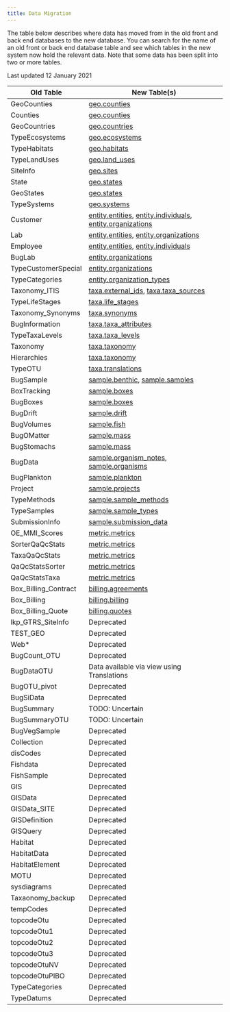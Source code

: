 ```yaml
---
title: Data Migration
---
```


The table below describes where data has moved from in the old front and back end databases to the new database.
        You can search for the name of an old front or back end database table and see which tables in the new system now hold the relevant data.
        Note that some data has been split into two or more tables.

        
 Last updated 12 January 2021

|Old Table|New Table(s)|
|---|---|
|GeoCounties|[geo.counties](schema_geo.html#counties)|
|Counties|[geo.counties](schema_geo.html#counties)|
|GeoCountries|[geo.countries](schema_geo.html#countries)|
|TypeEcosystems|[geo.ecosystems](schema_geo.html#ecosystems)|
|TypeHabitats|[geo.habitats](schema_geo.html#habitats)|
|TypeLandUses|[geo.land_uses](schema_geo.html#land_uses)|
|SiteInfo|[geo.sites](schema_geo.html#sites)|
|State|[geo.states](schema_geo.html#states)|
|GeoStates|[geo.states](schema_geo.html#states)|
|TypeSystems|[geo.systems](schema_geo.html#systems)|
|Customer|[entity.entities](schema_entity.html#entities), [entity.individuals](schema_entity.html#individuals), [entity.organizations](schema_entity.html#organizations)|
|Lab|[entity.entities](schema_entity.html#entities), [entity.organizations](schema_entity.html#organizations)|
|Employee|[entity.entities](schema_entity.html#entities), [entity.individuals](schema_entity.html#individuals)|
|BugLab|[entity.organizations](schema_entity.html#organizations)|
|TypeCustomerSpecial|[entity.organizations](schema_entity.html#organizations)|
|TypeCategories|[entity.organization_types](schema_entity.html#organization_types)|
|Taxonomy_ITIS|[taxa.external_ids](schema_taxa.html#external_ids), [taxa.taxa_sources](schema_taxa.html#taxa_sources)|
|TypeLifeStages|[taxa.life_stages](schema_taxa.html#life_stages)|
|Taxonomy_Synonyms|[taxa.synonyms](schema_taxa.html#synonyms)|
|BugInformation|[taxa.taxa_attributes](schema_taxa.html#taxa_attributes)|
|TypeTaxaLevels|[taxa.taxa_levels](schema_taxa.html#taxa_levels)|
|Taxonomy|[taxa.taxonomy](schema_taxa.html#taxonomy)|
|Hierarchies|[taxa.taxonomy](schema_taxa.html#taxonomy)|
|TypeOTU|[taxa.translations](schema_taxa.html#translations)|
|BugSample|[sample.benthic](schema_sample.html#benthic), [sample.samples](schema_sample.html#samples)|
|BoxTracking|[sample.boxes](schema_sample.html#boxes)|
|BugBoxes|[sample.boxes](schema_sample.html#boxes)|
|BugDrift|[sample.drift](schema_sample.html#drift)|
|BugVolumes|[sample.fish](schema_sample.html#fish)|
|BugOMatter|[sample.mass](schema_sample.html#mass)|
|BugStomachs|[sample.mass](schema_sample.html#mass)|
|BugData|[sample.organism_notes](schema_sample.html#organism_notes), [sample.organisms](schema_sample.html#organisms)|
|BugPlankton|[sample.plankton](schema_sample.html#plankton)|
|Project|[sample.projects](schema_sample.html#projects)|
|TypeMethods|[sample.sample_methods](schema_sample.html#sample_methods)|
|TypeSamples|[sample.sample_types](schema_sample.html#sample_types)|
|SubmissionInfo|[sample.submission_data](schema_sample.html#submission_data)|
|OE_MMI_Scores|[metric.metrics](schema_metric.html#metrics)|
|SorterQaQcStats|[metric.metrics](schema_metric.html#metrics)|
|TaxaQaQcStats|[metric.metrics](schema_metric.html#metrics)|
|QaQcStatsSorter|[metric.metrics](schema_metric.html#metrics)|
|QaQcStatsTaxa|[metric.metrics](schema_metric.html#metrics)|
|Box_Billing_Contract|[billing.agreements](schema_billing.html#agreements)|
|Box_Billing|[billing.billing](schema_billing.html#billing)|
|Box_Billing_Quote|[billing.quotes](schema_billing.html#quotes)|
|lkp_GTRS_SiteInfo|Deprecated|
|TEST_GEO|Deprecated|
|Web*|Deprecated|
|BugCount_OTU|Deprecated|
|BugDataOTU|Data available via view using Translations|
|BugOTU_pivot|Deprecated|
|BugSiData|Deprecated|
|BugSummary|TODO: Uncertain|
|BugSummaryOTU|TODO: Uncertain|
|BugVegSample|Deprecated|
|Collection|Deprecated|
|disCodes|Deprecated|
|Fishdata|Deprecated|
|FishSample|Deprecated|
|GIS|Deprecated|
|GISData|Deprecated|
|GISData_SITE|Deprecated|
|GISDefinition|Deprecated|
|GISQuery|Deprecated|
|Habitat|Deprecated|
|HabitatData|Deprecated|
|HabitatElement|Deprecated|
|MOTU|Deprecated|
|sysdiagrams|Deprecated|
|Taxaonomy_backup|Deprecated|
|tempCodes|Deprecated|
|topcodeOtu|Deprecated|
|topcodeOtu1|Deprecated|
|topcodeOtu2|Deprecated|
|topcodeOtu3|Deprecated|
|topcodeOtuNV|Deprecated|
|topcodeOtuPIBO|Deprecated|
|TypeCategories|Deprecated|
|TypeDatums|Deprecated|
